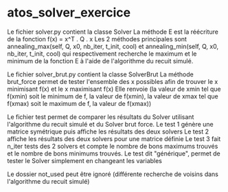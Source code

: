 # atos_solver_exercice

Le fichier solver.py contient la classe Solver
La méthode E est la réécriture de la fonction f(x) = x^T . Q . x
Les 2 méthodes principales sont annealing_max(self, Q, x0, nb_iter, t_init, cool) et annealing_min(self, Q, x0, nb_iter, t_init, cool) qui respectivement recherche le maximum et le minimum de la fonction E à l'aide de l'algorithme du recuit simulé.

Le fichier solver_brut.py contient la classe SolverBrut 
La méthode brut_force permet de tester l'ensemble des x possibles afin de trouver le x minimisant f(x) et le x maximisant f(x)
Elle renvoie (la valeur de xmin tel que f(xmin) soit le minimum de f, la valeur de f(xmin), la valeur de xmax tel que f(xmax) soit le maximum de f, la valeur de f(xmax))

Le fichier test permet de comparer les résultats du Solver utilisant l'algorithme du recuit simulé et du Solver brut force.
Le test 1 génère une matrice symétrique puis affiche les résultats des deux solvers
Le test 2 affiche les résultats des deux solvers pour une matrice définie
Le test 3 fait n_iter tests des 2 solvers et compte le nombre de bons maximums trouvés et le nombre de bons minimums trouvés.
Le test dit "générique", permet de tester le Solver simplement en changeant les variables


Le dossier not_used peut être ignoré (différente recherche de voisins dans l'algorithme du recuit simulé)
